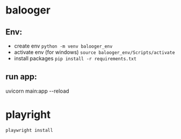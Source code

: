 # balooger


## Env:
- create env
    `python -m venv balooger_env`
- activate env (for windows)
    `source balooger_env/Scripts/activate`
- install packages
    `pip install -r requirements.txt`

## run app:
uvicorn main:app --reload



# playright
`playwright install`
